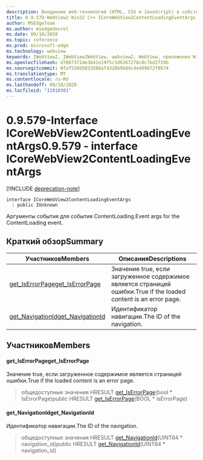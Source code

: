 ```yaml
---
description: Внедрение веб-технологий (HTML, CSS и JavaScript) в собственные приложения с помощью элемента управления Microsoft Edge WebView2
title: 0.9.579-WebView2 Win32 C++ ICoreWebView2ContentLoadingEventArgs
author: MSEdgeTeam
ms.author: msedgedevrel
ms.date: 09/10/2020
ms.topic: reference
ms.prod: microsoft-edge
ms.technology: webview
keywords: IWebView2, IWebView2WebView, webview2, WebView, приложения Win32, Win32, EDGE, ICoreWebView2, ICoreWebView2Controller, управление браузером, EDGE HTML, ICoreWebView2ContentLoadingEventArgs
ms.openlocfilehash: d70673714e3641e19f5c3d6367278c0c7bd2729b
ms.sourcegitcommit: 0faf538d5033508af4320b9b89c4ed99872f0574
ms.translationtype: MT
ms.contentlocale: ru-RU
ms.lasthandoff: 09/10/2020
ms.locfileid: "11010301"
---
```

# <span data-ttu-id="17481-104">0.9.579-Interface ICoreWebView2ContentLoadingEventArgs</span><span class="sxs-lookup"><span data-stu-id="17481-104">0.9.579 - interface ICoreWebView2ContentLoadingEventArgs</span></span> 

[!INCLUDE [deprecation-note](../../includes/deprecation-note.md)]

```
interface ICoreWebView2ContentLoadingEventArgs
  : public IUnknown
```

<span data-ttu-id="17481-105">Аргументы события для события ContentLoading.</span><span class="sxs-lookup"><span data-stu-id="17481-105">Event args for the ContentLoading event.</span></span>

## <span data-ttu-id="17481-106">Краткий обзор</span><span class="sxs-lookup"><span data-stu-id="17481-106">Summary</span></span>

 <span data-ttu-id="17481-107">Участников</span><span class="sxs-lookup"><span data-stu-id="17481-107">Members</span></span>                        | <span data-ttu-id="17481-108">Описания</span><span class="sxs-lookup"><span data-stu-id="17481-108">Descriptions</span></span>
--------------------------------|---------------------------------------------
[<span data-ttu-id="17481-109">get_IsErrorPage</span><span class="sxs-lookup"><span data-stu-id="17481-109">get_IsErrorPage</span></span>](#get_iserrorpage) | <span data-ttu-id="17481-110">Значение true, если загруженное содержимое является страницей ошибки.</span><span class="sxs-lookup"><span data-stu-id="17481-110">True if the loaded content is an error page.</span></span>
[<span data-ttu-id="17481-111">get_NavigationId</span><span class="sxs-lookup"><span data-stu-id="17481-111">get_NavigationId</span></span>](#get_navigationid) | <span data-ttu-id="17481-112">Идентификатор навигации.</span><span class="sxs-lookup"><span data-stu-id="17481-112">The ID of the navigation.</span></span>

## <span data-ttu-id="17481-113">Участников</span><span class="sxs-lookup"><span data-stu-id="17481-113">Members</span></span>

#### <span data-ttu-id="17481-114">get_IsErrorPage</span><span class="sxs-lookup"><span data-stu-id="17481-114">get_IsErrorPage</span></span> 

<span data-ttu-id="17481-115">Значение true, если загруженное содержимое является страницей ошибки.</span><span class="sxs-lookup"><span data-stu-id="17481-115">True if the loaded content is an error page.</span></span>

> <span data-ttu-id="17481-116">общедоступные значения HRESULT [get_IsErrorPage](#get_iserrorpage)(bool \* IsErrorPage)</span><span class="sxs-lookup"><span data-stu-id="17481-116">public HRESULT [get_IsErrorPage](#get_iserrorpage)(BOOL \* isErrorPage)</span></span>

#### <span data-ttu-id="17481-117">get_NavigationId</span><span class="sxs-lookup"><span data-stu-id="17481-117">get_NavigationId</span></span> 

<span data-ttu-id="17481-118">Идентификатор навигации.</span><span class="sxs-lookup"><span data-stu-id="17481-118">The ID of the navigation.</span></span>

> <span data-ttu-id="17481-119">общедоступные значения HRESULT [get_NavigationId](#get_navigationid)(UINT64 \* navigation_id)</span><span class="sxs-lookup"><span data-stu-id="17481-119">public HRESULT [get_NavigationId](#get_navigationid)(UINT64 \* navigation_id)</span></span>

